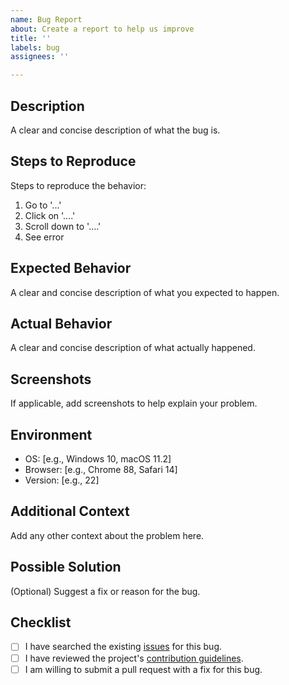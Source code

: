 ```yaml
---
name: Bug Report
about: Create a report to help us improve
title: ''
labels: bug
assignees: ''

---
```


## Description

A clear and concise description of what the bug is.

## Steps to Reproduce

Steps to reproduce the behavior:

1. Go to '...'
2. Click on '....'
3. Scroll down to '....'
4. See error

## Expected Behavior

A clear and concise description of what you expected to happen.

## Actual Behavior

A clear and concise description of what actually happened.

## Screenshots

If applicable, add screenshots to help explain your problem.

## Environment

- OS: [e.g., Windows 10, macOS 11.2]
- Browser: [e.g., Chrome 88, Safari 14]
- Version: [e.g., 22]

## Additional Context

Add any other context about the problem here.

## Possible Solution

(Optional) Suggest a fix or reason for the bug.

## Checklist

- [ ] I have searched the existing [issues](https://github.com/StPfeffer/kmfacil/issues) for this bug.
- [ ] I have reviewed the project's [contribution guidelines](../../CONTRIBUTING.md).
- [ ] I am willing to submit a pull request with a fix for this bug.
